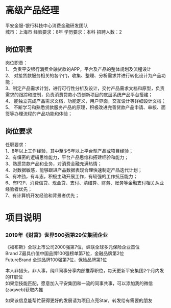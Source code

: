 # 高级产品经理
平安金服-银行科技中心消费金融研发团队  
城市：上海市 经验要求：8年 学历要求：本科  招聘人数：2

## 岗位职责
岗位职责：   
1、 负责平安银行消费金融贷款的APP，平台及产品的整体规划及流程设计   
2、 对接贷款服务相关的各个门，收集、整理、分析需求并进行转化设计为产品功能；   
3、制定产品需求计划，进行可行性分析及设计，交付产品需求文档和原型，负责需求的跟踪和控制，负责消费贷款小贷创新项目的底层系统产品平台搭建；   
4、 能独立完成产品需求文档，功能定义，用户界面，交互设计等详细设计文档；   
5、 不断学习和熟悉贷款服务产品的原理，积极改进完善贷款产品申请、审核、面签等办理流程的产品功能和体验；

## 岗位要求
任职要求：   
1、8年以上工作经验，其中至少5年以上平台型产品或项目经验；   
2、有缜密的逻辑思维能力，平台产品思维和搭建经验和能力；   
3、熟悉贷款产品和业务，对消费金融充满热情；   
4、对数据敏感，能够跟进产品数据表现合理快速制定产品迭代计划；   
5、有冲劲，有斗志，积极主动开展工作，有较强的工作抗压能力；   
6、有P2P、消费信贷、现金贷、支付、清结算、财务、账务等金融支付相关从业经验者优先；   
7、有计算机开发经验和背景者优先；

# 项目说明

### 2019年《财富》世界500强第29位集团企业
《福布斯》全球上市公司2000强第7位，蝉联全球多元保险企业首位  
Brand Z最具价值中国品牌100强榜单第7位，金融品牌第2位  
FutureBrand 全球品牌100强第7位，保险品牌第1位

本人非猎头，非人事，纯IT同事分享内部推荐职位，每天更新平安集团2个月内发的IT职位  
如果您技能匹配，愿意加入平安集团和一流的同事共事，可以添加我的微信(zaqweb)获取内推 

如果该信息能帮忙获得更好的发展请为项目点亮Star，转发给有需要的朋友




